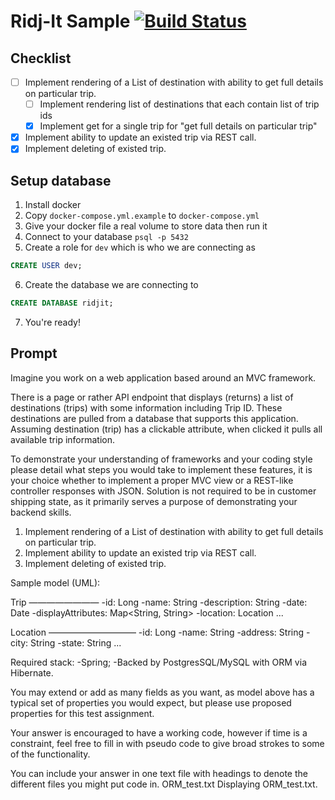 # Ridj-It Sample [![Build Status](https://travis-ci.org/gardncl/ridj-it-sample.svg?branch=master)](https://travis-ci.org/gardncl/ridj-it-sample)

## Checklist

 - [ ] Implement rendering of a List of destination with ability to get full details on particular trip.
   - [ ] Implement rendering list of destinations that each contain list of trip ids
   - [x] Implement get for a single trip for "get full details on particular trip"
 - [x] Implement ability to update an existed trip via REST call.
 - [x] Implement deleting of existed trip.

## Setup database
1. Install docker
2. Copy `docker-compose.yml.example` to `docker-compose.yml`
3. Give your docker file a real volume to store data then run it
4. Connect to your database `psql -p 5432`
5. Create a role for `dev` which is who we are connecting as
```sql
CREATE USER dev;
```
6. Create the database we are connecting to
```sql
CREATE DATABASE ridjit;
```
7. You're ready!

## Prompt

Imagine you work on a web application based around an MVC framework.

There is a page or rather API endpoint that displays (returns) a list of destinations (trips) with some information including Trip ID. These destinations are pulled from a database that supports this application. Assuming destination (trip) has a clickable attribute, when clicked it pulls all available trip information.

To demonstrate your understanding of frameworks and your coding style please detail what steps you would take to implement these features, it is your choice whether to implement a proper MVC view or a REST-like controller responses with JSON. Solution is not required to be in customer shipping state, as it primarily serves a purpose of demonstrating your backend skills.
1) Implement rendering of a List of destination with ability to get full details on particular trip.
2) Implement ability to update an existed trip via REST call.
3) Implement deleting of existed trip.


Sample model (UML):

 Trip
————————
 -id: Long
 -name: String
 -description: String
 -date: Date
 -displayAttributes: Map<String, String>
 -location: Location
 ...

 Location
——————————
 -id: Long
 -name: String
 -address: String
 -city: String
 -state: String
 ...

Required stack:
-Spring;
-Backed by PostgresSQL/MySQL with ORM via Hibernate.

You may extend or add as many fields as you want, as model above has a typical set of properties you would expect, but please use proposed properties for this test assignment.

Your answer is encouraged to have a working code, however if time is a constraint, feel free to fill in with pseudo code to give broad strokes to some of the functionality.

You can include your answer in one text file with headings to denote the different files you might put code in.
ORM_test.txt
Displaying ORM_test.txt.
